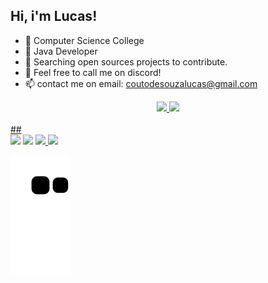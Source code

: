 ## Hi, i'm Lucas!

- 🔭 Computer Science College
- 🌱 Java Developer
- 🤔 Searching open sources projects to contribute.
- 💬 Feel free to call me on discord!
- 📫 contact me on email: coutodesouzalucas@gmail.com

<div align="center">
  <a href="https://github.com/lucaskouto">
  <img height="180em" src="https://github-readme-stats.vercel.app/api?username=lucaskouto&show_icons=true&theme=monokai&include_all_commits=true&count_private=true"/>
  <img height="180em" src="https://github-readme-stats.vercel.app/api/top-langs/?username=lucaskouto&layout=compact&langs_count=7&theme=monokai"/>
</div>
<div style="display: inline_block"><br>
  <!-- <img align="center" alt="Lucas-Js" height="30" width="40" src="https://raw.githubusercontent.com/devicons/devicon/master/icons/javascript/javascript-plain.svg">
  <img align="center" alt="Lucas-HTML" height="30" width="40" src="https://raw.githubusercontent.com/devicons/devicon/master/icons/html5/html5-original.svg">
  <img align="center" alt="Lucas-CSS" height="30" width="40" src="https://raw.githubusercontent.com/devicons/devicon/master/icons/css3/css3-original.svg">
  -->
  ##
 
<div>
  <a href="https://instagram.com/lucaascoutin" target="_blank"><img src="https://img.shields.io/badge/-Instagram-%23E4405F?style=for-the-badge&logo=instagram&logoColor=white" target="_blank"></a>
 <a href="https://discord.gg/ZAPCD4fX" target="_blank"><img src="https://img.shields.io/badge/Discord-7289DA?style=for-the-badge&logo=discord&logoColor=white" target="_blank"></a> 
  <a href = "mailto:coutodesouzalucas@gmail.com"><img src="https://img.shields.io/badge/-Gmail-%23333?style=for-the-badge&logo=gmail&logoColor=white" target="_blank">     </a>
  <a href="https://www.linkedin.com/in/lucascoutodsouza/" target="_blank"><img src="https://img.shields.io/badge/-LinkedIn-%230077B5?style=for-the-badge&logo=linkedin&logoColor=white" target="_blank"></a> 
 
  ![Snake animation](https://github.com/lucaskouto/lucaskouto/blob/output/github-contribution-grid-snake.svg)
 
</div>
